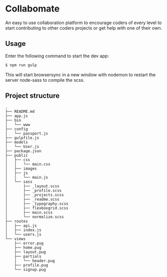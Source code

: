 # Collabomate

An easy to use collaboration platform to encourage coders of every level to start contributing to other coders projects or get help with one of their own.

## Usage

Enter the following command to start the dev app:

```bash 
$ npm run gulp
```

This will start browsersync in a new window with nodemon to restart the server node-sass to compile the scss.

## Project structure

```
.
├── README.md
├── app.js
├── bin
│   └── www
├── config
│   └── passport.js
├── gulpfile.js
├── models
│   └── User.js
├── package.json
├── public
│   ├── css
│   │   └── main.css
│   ├── images
│   ├── js
│   │   └── main.js
│   └── sass
│       ├── _layout.scss
│       ├── _profile.scss
│       ├── _projects.scss
│       ├── _readme.scss
│       ├── _typography.scss
│       ├── flexboxgrid.scss
│       ├── main.scss
│       └── normalize.scss
├── routes
│   ├── api.js
│   ├── index.js
│   └── users.js
└── views
    ├── error.pug
    ├── home.pug
    ├── layout.pug
    ├── partials
    │   └── header.pug
    ├── profile.pug
    └── signup.pug


